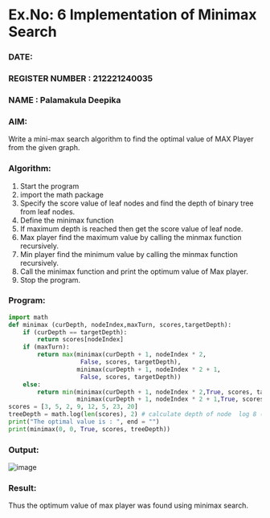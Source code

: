# Ex.No: 6  Implementation of Minimax Search
### DATE:                                                                            
### REGISTER NUMBER : 212221240035
### NAME : Palamakula Deepika
### AIM: 
Write a mini-max search algorithm to find the optimal value of MAX Player from the given graph.
### Algorithm:
1. Start the program
2. import the math package
3. Specify the score value of leaf nodes and find the depth of binary tree from leaf nodes.
4. Define the minimax function
5. If maximum depth is reached then get the score value of leaf node.
6. Max player find the maximum value by calling the minmax function recursively.
7. Min player find the minimum value by calling the minmax function recursively.
8. Call the minimax function  and print the optimum value of Max player.
9. Stop the program. 

### Program:
```python
import math
def minimax (curDepth, nodeIndex,maxTurn, scores,targetDepth):
    if (curDepth == targetDepth):
        return scores[nodeIndex]
    if (maxTurn):
        return max(minimax(curDepth + 1, nodeIndex * 2,
                    False, scores, targetDepth),
                   minimax(curDepth + 1, nodeIndex * 2 + 1,
                    False, scores, targetDepth))
    else:
        return min(minimax(curDepth + 1, nodeIndex * 2,True, scores, targetDepth),
                   minimax(curDepth + 1, nodeIndex * 2 + 1,True, scores, targetDepth))
scores = [3, 5, 2, 9, 12, 5, 23, 20]
treeDepth = math.log(len(scores), 2) # calculate depth of node  log 8 (base 2) = 3)
print("The optimal value is : ", end = "")
print(minimax(0, 0, True, scores, treeDepth))
```
### Output:

![image](https://github.com/user-attachments/assets/736c7185-5444-4a19-abc1-26afbf6dd38d)


### Result:
Thus the optimum value of max player was found using minimax search.
